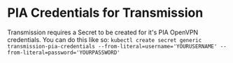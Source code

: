 # PIA Credentials for Transmission
Transmission requires a Secret to be created for it's PIA OpenVPN credentials. You can do this like so:
``kubectl create secret generic transmission-pia-credentials --from-literal=username='YOURUSERNAME' --from-literal=password='YOURPASSWORD'``